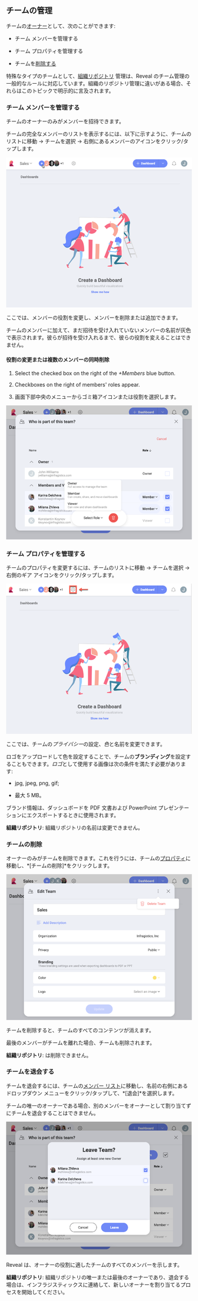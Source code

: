 ## チームの管理

チームの[オーナー](overview.md#members-roles-permissions)として、次のことができます:

  - チーム メンバーを管理する

  - チーム プロパティを管理する

  - チームを[削除する](#delete-team)

特殊なタイプのチームとして、[組織リポジトリ](overview.md#組織リポジトリ) 管理は、Reveal のチーム管理の一般的なルールに対応しています。組織のリポジトリ管理に違いがある場合、それらはこのトピックで明示的に言及されます。

<a name='manage-team-members'></a>
### チーム メンバーを管理する

チームのオーナーのみがメンバーを招待できます。

チームの完全なメンバーのリストを表示するには、以下に示すように、チームのリストに移動 → チームを選択 → 右側にあるメンバーのアイコンをクリック/タップします。

![manage team members menu](images/manage-team-members_all.png)

ここでは、メンバーの役割を変更し、メンバーを削除または追加できます。

チームのメンバーに加えて、まだ招待を受け入れていないメンバーの名前が灰色で表示されます。彼らが招待を受け入れるまで、彼らの役割を変えることはできません。

#### 役割の変更または複数のメンバーの同時削除

1. Select the checked box on the right of the *+Members* blue button.
 
2. Checkboxes on the right of members' roles appear.

3.  画面下部中央のメニューからゴミ箱アイコンまたは役割を選択します。

![select role menu at the bottom center in manage members](images/select-role-menu.png)

<a name='manage-team-properties'></a>
### チーム プロパティを管理する

チームのプロパティを変更するには、チームのリストに移動 → チームを選択 → 右側のギア アイコンをクリック/タップします。

![team settings managing menu](images/team-settings-managing_all.png)

ここでは、チームの*プライバシー*の設定、*色*と名前を変更できます。

ロゴをアップロードして色を設定することで、チームの**ブランディング**を設定することもできます。*ロゴ*として使用する画像は次の条件を満たす必要があります:

  - jpg, jpeg, png, gif;

  - 最大 5 MB。

ブランド情報は、ダッシュボードを PDF 文書および PowerPoint プレゼンテーションにエクスポートするときに使用されます。

**組織リポジトリ**: 組織リポジトリの名前は変更できません。

<a name='delete-team'></a>
### チームの削除

オーナーのみがチームを削除できます。これを行うには、チームの[プロパティ](#manage-team-properties)に移動し、*[チームの削除]*をクリックします。

![delete team button](images/delete-team.png)

チームを削除すると、チームのすべてのコンテンツが消えます。

最後のメンバーがチームを離れた場合、チームも削除されます。

**組織リポジトリ**: は削除できません。

### チームを退会する

チームを退会するには、チームの[メンバー リスト](#manage-team-members)に移動し、名前の右側にあるドロップダウン メニューをクリック/タップして、*[退会]*を選択します。

チームの唯一のオーナーである場合、別のメンバーをオーナーとして割り当てずにチームを退会することはできません。

![leave team dialog to assign a new owner](images/owner-leaves-team.png)

Reveal は、オーナーの役割に適したチームのすべてのメンバーを示します。

**組織リポジトリ**: 組織リポジトリの唯一または最後のオーナーであり、退会する場合は、インフラジスティックスに連絡して、新しいオーナーを割り当てるプロセスを開始してください。
